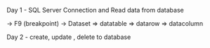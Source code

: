 Day 1 - SQL Server Connection and Read data from database

-> F9 (breakpoint)
-> Dataset => datatable => datarow => datacolumn

Day 2 -  create, update , delete to database